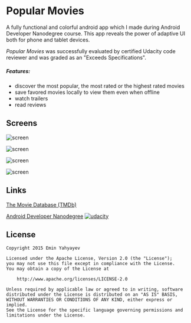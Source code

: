 # Popular Movies

A fully functional and colorful android app which I made during Android Developer Nanodegree course.
This app reveals the power of adaptive UI both for phone and tablet devices.

*Popular Movies* was successfully evaluated by certified Udacity code reviewer and was graded as an "Exceeds Specifications".

##### Features:
* discover the most popular, the most rated or the highest rated movies
* save favored movies locally to view them even when offline
* watch trailers
* read reviews

Screens
--------

![screen](../master/art/phone-movies.png)

![screen](../master/art/phone-details.png)

![screen](../master/art/tablet-port.png)

![screen](../master/art/tablet-land.png)

Links
-------

[The Movie Database (TMDb)](https://www.themoviedb.org/)

[Android Developer Nanodegree][2]
[![udacity][1]][2]

[1]: ../master/art/nanodegree-logo.png
[2]: https://www.udacity.com/course/android-developer-nanodegree--nd801

License
-------

    Copyright 2015 Emin Yahyayev

    Licensed under the Apache License, Version 2.0 (the "License");
    you may not use this file except in compliance with the License.
    You may obtain a copy of the License at

        http://www.apache.org/licenses/LICENSE-2.0

    Unless required by applicable law or agreed to in writing, software
    distributed under the License is distributed on an "AS IS" BASIS,
    WITHOUT WARRANTIES OR CONDITIONS OF ANY KIND, either express or implied.
    See the License for the specific language governing permissions and
    limitations under the License.
